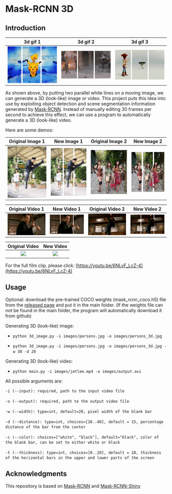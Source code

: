 # Mask-RCNN 3D

## Introduction

|**3d gif 1**|**3d gif 2**|**3d gif 3**|
| :--: | :--: | :--: | 
|![](images/fun3dgif_1.gif)|![](images/fun3dgif_2.gif)|![](images/fun3dgif_3.gif)|

As shown above, by putting two parallel white lines on a moving image, we can generate a 3D (look-like) image or video. This project puts this idea into use by exploiting object detection and scene segmentation information generated by [Mask-RCNN](https://github.com/matterport/Mask_RCNN). Instead of manually editing 30 frames per second to achieve this effect, we can use a program to automatically generate a 3D (look-like) video.

Here are some demos:

|**Original Image 1**|**New Image 1**|**Original Image 2**|**New Image 2**|
| :--: | :--: | :--: | :--: |
|![](images/family.jpg)|![](images/family_3d.jpg)|![](images/persons.jpg)|![](images/persons_3d.jpg)|

|**Original Video 1**|**New Video 1**|**Original Video 2**|**New Video 2**|
| :--: | :--: | :--: | :--: |
|![](images/jetlee_01.gif)|![](images/jetlee_01_3d.gif)|![](images/jetlee_02.gif)|![](images/jetlee_02_3d.gif)|

|**Original Video**|**New Video**|
| :--: | :--: |
|![](images/jetli_03.gif)|![](images/jetli_03_3d.gif)|

For the full film clip, please click: [https://youtu.be/6NLvF_LcZ-4](https://youtu.be/6NLvF_LcZ-4)

## Usage

Optional: download the pre-trained COCO weights (mask_rcnn_coco.h5) file from the [released page](https://github.com/matterport/Mask_RCNN/releases) and put it in the main folder. (If the weights file can not be found in the main folder, the program will automatically download it from github)

Generating 3D (look-like) image:

- `python 3d_image.py -i images/persons.jpg -o images/persons_3d.jpg`

- `python 3d_image.py -i images/persons.jpg -o images/persons_3d.jpg -w 30 -d 20`

Generating 3D (look-like) video:

- `python main.py -i images/jetlee.mp4 -o images/output.avi`

All possible arguments are:

```
-i (--input): required, path to the input video file

-o (--output): required, path to the output video file

-w (--width): type=int, default=20, pixel width of the blank bar

-d (--distance): type=int, choices=[10..40], default = 15, percentage distance of the bar from the center

-c (--color): choices=["white", "black"], default="black", color of the blank bar, can be set to either white or black

-t (--thickness): type=int, choices=[0..20], default = 10, thickness of the horizontal bars in the upper and lower parts of the screen

```

## Acknowledgments

This repository is based on [Mask-RCNN](https://github.com/matterport/Mask_RCNN) and [Mask-RCNN-Shiny](https://github.com/huuuuusy/Mask-RCNN-Shiny)

